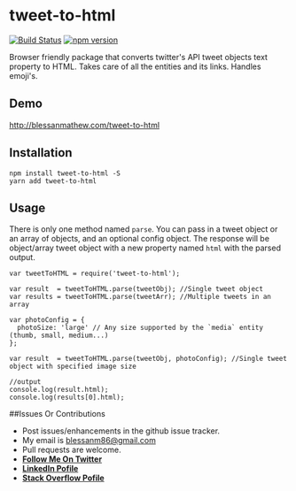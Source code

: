 # tweet-to-html

[![Build Status](https://travis-ci.org/blessenm/tweet-to-html.svg?branch=master)](https://travis-ci.org/blessenm/tweet-to-html)
[![npm version](https://badge.fury.io/js/tweet-to-html.svg)](https://badge.fury.io/js/tweet-to-html)

Browser friendly package that converts twitter's API tweet objects text property to HTML. Takes care of all the entities and its links. Handles emoji's.

## Demo

http://blessanmathew.com/tweet-to-html

## Installation

```
npm install tweet-to-html -S
yarn add tweet-to-html
```

## Usage

There is only one method named `parse`. You can pass in a tweet object or an array of objects, and an optional config object. The response will be object/array tweet object with a new property named `html` with the parsed output.

```
var tweetToHTML = require('tweet-to-html');

var result  = tweetToHTML.parse(tweetObj); //Single tweet object
var results = tweetToHTML.parse(tweetArr); //Multiple tweets in an array

var photoConfig = {
  photoSize: 'large' // Any size supported by the `media` entity (thumb, small, medium...)
};

var result  = tweetToHTML.parse(tweetObj, photoConfig); //Single tweet object with specified image size

//output
console.log(result.html);
console.log(results[0].html);
```

##Issues Or Contributions

- Post issues/enhancements in the github issue tracker.
- My email is blessanm86@gmail.com
- Pull requests are welcome.
- [**Follow Me On Twitter**](https://twitter.com/blessanm86 "Follow Me On Twitter")
- [**LinkedIn Pofile**](http://in.linkedin.com/pub/blessan-mathew/24/605/730 "LinkedIn Profie")
- [**Stack Overflow Pofile**](http://stackoverflow.com/users/548568/blessenm "Stack Overflow Pofile")
